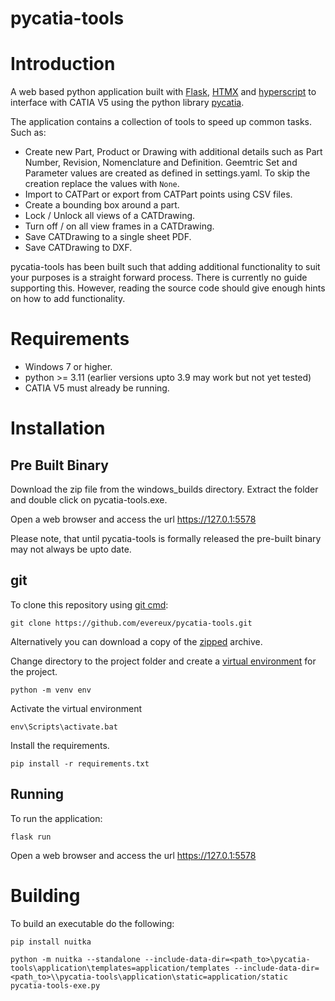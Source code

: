 pycatia-tools
=============


Introduction
============
A web based python application built with 
[Flask](https://flask.palletsprojects.com/en/latest/), [HTMX](https://htmx.org/) 
and [hyperscript](https://hyperscript.org) to interface with CATIA V5 using the 
python library [pycatia](https://pycatia.readthedocs.io/en/latest/).

The application contains a collection of tools to speed up common tasks. Such as:

* Create new Part, Product or Drawing with additional details such as 
 Part Number, Revision, Nomenclature and Definition. Geemtric Set and Parameter
 values are created as defined in settings.yaml. To skip the creation replace the
 values with `None`.
* Import to CATPart or export from CATPart points using CSV files.
* Create a bounding box around a part.
* Lock / Unlock all views of a CATDrawing.
* Turn off / on all view frames in a CATDrawing.
* Save CATDrawing to a single sheet PDF.
* Save CATDrawing to DXF.

pycatia-tools has been built such that adding additional functionality to suit
your purposes is a straight forward process. There is currently no guide 
supporting this. However, reading the source code should give enough hints on 
how to add functionality.


Requirements
============

* Windows 7 or higher.
* python >= 3.11 (earlier versions upto 3.9 may work but not yet tested)
* CATIA V5 must already be running.


Installation
============

Pre Built Binary
----------------

Download the zip file from the windows_builds directory. Extract the folder and 
double click on pycatia-tools.exe. 

Open a web browser and access the url https://127.0.1:5578

Please note, that until pycatia-tools is formally released the pre-built binary 
may not always be upto date.


git
---

To clone this repository using [git cmd](https://git-scm.com/):

```
git clone https://github.com/evereux/pycatia-tools.git
```

Alternatively you can download a copy of the 
[zipped](https://github.com/evereux/pycatia-tools/archive/refs/heads/main.zip) 
archive. 

Change directory to the project folder and create a 
[virtual environment](https://docs.python.org/3/library/venv.html) for the 
project.

```
python -m venv env
```

Activate the virtual environment

```
env\Scripts\activate.bat
```

Install the requirements.

```
pip install -r requirements.txt
```

Running
-------

To run the application:

```
flask run
```
Open a web browser and access the url https://127.0.1:5578



Building
========

To build an executable do the following:

```
pip install nuitka
```

```
python -m nuitka --standalone --include-data-dir=<path_to>\pycatia-tools\application\templates=application/templates --include-data-dir=<path_to>\\pycatia-tools\application\static=application/static pycatia-tools-exe.py
```
